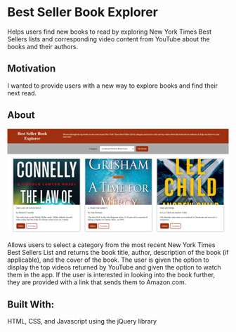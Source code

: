 # Best Seller Book Explorer

Helps users find new books to read by exploring New York Times Best Sellers lists and corresponding video content from YouTube about the books and their authors.

## Motivation
I wanted to provide users with a new way to explore books and find their next read.

## About
![Alt text](https://github.com/laratarpley13/best-seller-book-explorer/blob/master/book-app-screen-shot.png)

Allows users to select a category from the most recent New York Times Best Sellers List and returns the book title, author, description of the book (if applicable), and the cover of the book.  The user is given the option to display the top videos returned by YouTube and given the option to watch them in the app. If the user is interested in looking into the book further, they are provided with a link that sends them to Amazon.com.

## Built With:
HTML, CSS, and Javascript using the jQuery library
